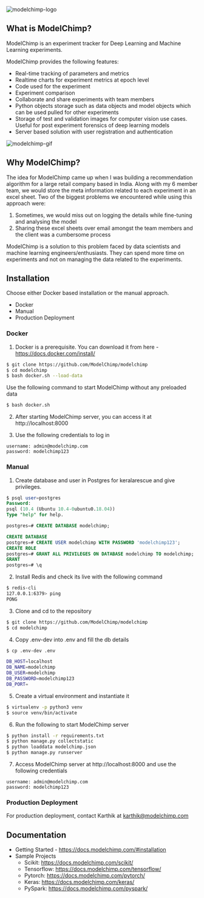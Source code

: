![modelchimp-logo](https://docs.modelchimp.com/logo.png)

## What is ModelChimp?
ModelChimp is an experiment tracker for Deep Learning and Machine Learning experiments.

ModelChimp provides the following features:
- Real-time tracking of parameters and metrics
- Realtime charts for experiment metrics at epoch level
- Code used for the experiment
- Experiment comparison
- Collaborate and share experiments with team members
- Python objects storage such as data objects and model objects which can be used pulled for other experiments
- Storage of test and validation images for computer vision use cases. Useful for post experiment forensics of deep learning models
- Server based solution with user registration and authentication

![modelchimp-gif](https://docs.modelchimp.com/modelchimp.gif)


## Why ModelChimp?
The idea for ModelChimp came up when I was building a recommendation algorithm for a large retail company based in India. Along with my 6 member team, we would store the meta information related to each experiment in an excel sheet. Two of the biggest problems we encountered while using this approach were:
1. Sometimes, we would miss out on logging the details while fine-tuning and analysing the model
2. Sharing these excel sheets over email amongst the team members and the client was a cumbersome process

ModelChimp is a solution to this problem faced by data scientists and machine learning engineers/enthusiasts. They can spend more time on experiments and not on managing the data related to the experiments.

## Installation
Choose either Docker based installation or the manual approach.

- Docker
- Manual
- Production Deployment

### Docker
1. Docker is a prerequisite. You can download it from here - https://docs.docker.com/install/

```sh
$ git clone https://github.com/ModelChimp/modelchimp
$ cd modelchimp
$ bash docker.sh --load-data
```

Use the following command to start ModelChimp without any preloaded data

```sh
$ bash docker.sh
```

2. After starting ModelChimp server, you can access it at http://localhost:8000

3. Use the following credentials to log in

```
username: admin@modelchimp.com
password: modelchimp123
```

### Manual
1. Create database and user in Postgres for keralarescue and give privileges.

```sql
$ psql user=postgres
Password:
psql (10.4 (Ubuntu 10.4-0ubuntu0.18.04))
Type "help" for help.

postgres=# CREATE DATABASE modelchimp;

CREATE DATABASE
postgres=# CREATE USER modelchimp WITH PASSWORD 'modelchimp123';
CREATE ROLE
postgres=# GRANT ALL PRIVILEGES ON DATABASE modelchimp TO modelchimp;
GRANT
postgres=# \q
```

2. Install Redis and check its live with the following command

```sh
$ redis-cli
127.0.0.1:6379> ping
PONG
```

3. Clone and cd to the repository

```sh
$ git clone https://github.com/ModelChimp/modelchimp
$ cd modelchimp
```

4. Copy .env-dev into .env and fill the db details

```sh
$ cp .env-dev .env
```
```sh
DB_HOST=localhost
DB_NAME=modelchimp
DB_USER=modelchimp
DB_PASSWORD=modelchimp123
DB_PORT=
```


5. Create a virtual environment and instantiate it

```sh
$ virtualenv -p python3 venv
$ source venv/bin/activate
```

6. Run the following to start ModelChimp server

```sh
$ python install -r requirements.txt
$ python manage.py collectstatic
$ python loaddata modelchimp.json
$ python manage.py runserver
```

7. Access ModelChimp server at http://localhost:8000 and use the following credentials

```
username: admin@modelchimp.com
password: modelchimp123
```

### Production Deployment
For production deployment, contact Karthik at  karthik@modelchimp.com

## Documentation
- Getting Started - https://docs.modelchimp.com/#installation
- Sample Projects
  - Scikit: https://docs.modelchimp.com/scikit/
  - Tensorflow: https://docs.modelchimp.com/tensorflow/
  - Pytorch: https://docs.modelchimp.com/pytorch/
  - Keras: https://docs.modelchimp.com/keras/
  - PySpark: https://docs.modelchimp.com/pyspark/
